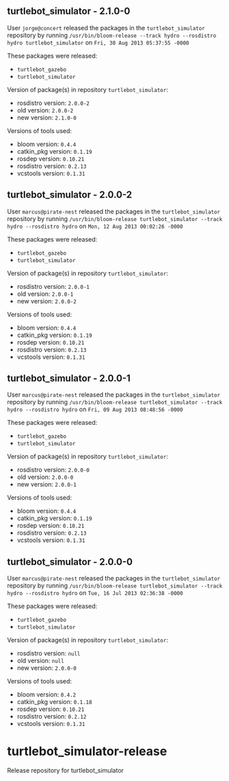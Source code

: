 ## turtlebot_simulator - 2.1.0-0

User `jorge@concert` released the packages in the `turtlebot_simulator` repository by running `/usr/bin/bloom-release --track hydro --rosdistro hydro turtlebot_simulator` on `Fri, 30 Aug 2013 05:37:55 -0000`

These packages were released:
- `turtlebot_gazebo`
- `turtlebot_simulator`

Version of package(s) in repository `turtlebot_simulator`:
- rosdistro version: `2.0.0-2`
- old version: `2.0.0-2`
- new version: `2.1.0-0`

Versions of tools used:
- bloom version: `0.4.4`
- catkin_pkg version: `0.1.19`
- rosdep version: `0.10.21`
- rosdistro version: `0.2.13`
- vcstools version: `0.1.31`


## turtlebot_simulator - 2.0.0-2

User `marcus@pirate-nest` released the packages in the `turtlebot_simulator` repository by running `/usr/bin/bloom-release turtlebot_simulator --track hydro --rosdistro hydro` on `Mon, 12 Aug 2013 00:02:26 -0000`

These packages were released:
- `turtlebot_gazebo`
- `turtlebot_simulator`

Version of package(s) in repository `turtlebot_simulator`:
- rosdistro version: `2.0.0-1`
- old version: `2.0.0-1`
- new version: `2.0.0-2`

Versions of tools used:
- bloom version: `0.4.4`
- catkin_pkg version: `0.1.19`
- rosdep version: `0.10.21`
- rosdistro version: `0.2.13`
- vcstools version: `0.1.31`


## turtlebot_simulator - 2.0.0-1

User `marcus@pirate-nest` released the packages in the `turtlebot_simulator` repository by running `/usr/bin/bloom-release turtlebot_simulator --track hydro --rosdistro hydro` on `Fri, 09 Aug 2013 08:48:56 -0000`

These packages were released:
- `turtlebot_gazebo`
- `turtlebot_simulator`

Version of package(s) in repository `turtlebot_simulator`:
- rosdistro version: `2.0.0-0`
- old version: `2.0.0-0`
- new version: `2.0.0-1`

Versions of tools used:
- bloom version: `0.4.4`
- catkin_pkg version: `0.1.19`
- rosdep version: `0.10.21`
- rosdistro version: `0.2.13`
- vcstools version: `0.1.31`


## turtlebot_simulator - 2.0.0-0

User `marcus@pirate-nest` released the packages in the `turtlebot_simulator` repository by running `/usr/bin/bloom-release turtlebot_simulator --track hydro --rosdistro hydro` on `Tue, 16 Jul 2013 02:36:38 -0000`

These packages were released:
- `turtlebot_gazebo`
- `turtlebot_simulator`

Version of package(s) in repository `turtlebot_simulator`:
- rosdistro version: `null`
- old version: `null`
- new version: `2.0.0-0`

Versions of tools used:
- bloom version: `0.4.2`
- catkin_pkg version: `0.1.18`
- rosdep version: `0.10.21`
- rosdistro version: `0.2.12`
- vcstools version: `0.1.31`


turtlebot_simulator-release
===========================

Release repository for turtlebot_simulator
